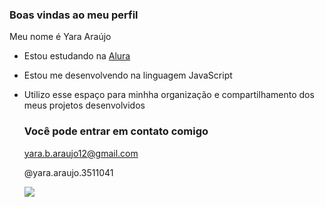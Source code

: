 ### Boas vindas ao meu perfil  

Meu nome é Yara Araújo

- Estou estudando na [Alura](httml://www.alura.com.br)
- Estou me desenvolvendo na linguagem JavaScript
- Utilizo esse espaço para minhha organização e compartilhamento dos meus projetos desenvolvidos

  ### Você pode entrar em contato comigo

  yara.b.araujo12@gmail.com
  
  @yara.araujo.3511041

  ![](https://tenor.com/pt-BR/view/princess-im-a-princess-cute-pretty-the-princess-has-arrived-gif-11306664)
  
